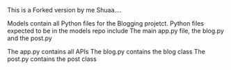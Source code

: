 This is a Forked version by me Shuaa....


Models contain all Python files for the Blogging projetct.
Python files expected to be in the models repo include
The main app.py file, the blog.py and the post.py

The app.py contains all APIs
The blog.py contains the blog class
The post.py contains the post class


